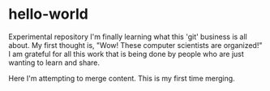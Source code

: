 # hello-world
Experimental repository
I'm finally learning what this 'git' business is all about. 
My first thought is, "Wow! These computer scientists are organized!"
I am grateful for all this work that is being done by people who are just wanting to learn and share. 

Here I'm attempting to merge content. This is my first time merging. 
